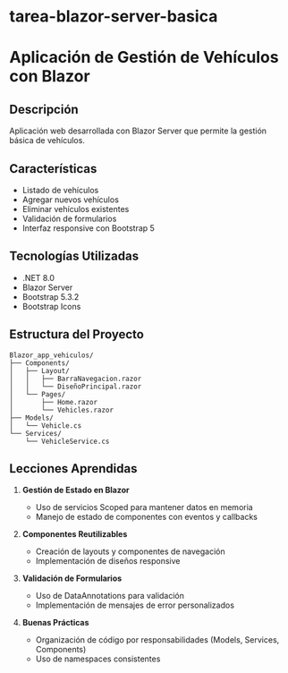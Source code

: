 # tarea-blazor-server-basica

# Aplicación de Gestión de Vehículos con Blazor

## Descripción
Aplicación web desarrollada con Blazor Server que permite la gestión básica de vehículos.

## Características
- Listado de vehículos
- Agregar nuevos vehículos
- Eliminar vehículos existentes
- Validación de formularios
- Interfaz responsive con Bootstrap 5

## Tecnologías Utilizadas
- .NET 8.0
- Blazor Server
- Bootstrap 5.3.2
- Bootstrap Icons

## Estructura del Proyecto
```
Blazor_app_vehiculos/
├── Components/
│   ├── Layout/
│   │   ├── BarraNavegacion.razor
│   │   └── DiseñoPrincipal.razor
│   └── Pages/
│       ├── Home.razor
│       └── Vehicles.razor
├── Models/
│   └── Vehicle.cs
└── Services/
    └── VehicleService.cs
```

## Lecciones Aprendidas
1. **Gestión de Estado en Blazor**
   - Uso de servicios Scoped para mantener datos en memoria
   - Manejo de estado de componentes con eventos y callbacks

2. **Componentes Reutilizables**
   - Creación de layouts y componentes de navegación
   - Implementación de diseños responsive

3. **Validación de Formularios**
   - Uso de DataAnnotations para validación
   - Implementación de mensajes de error personalizados

4. **Buenas Prácticas**
   - Organización de código por responsabilidades (Models, Services, Components)
   - Uso de namespaces consistentes
